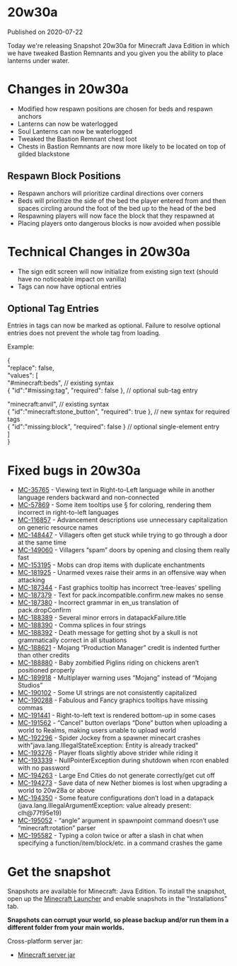 # 20w30a
Published on 2020-07-22

Today we're releasing Snapshot 20w30a for Minecraft Java Edition in which we
have tweaked Bastion Remnants and you given you the ability to place lanterns
under water.

# Changes in 20w30a

  * Modified how respawn positions are chosen for beds and respawn anchors
  * Lanterns can now be waterlogged
  * Soul Lanterns can now be waterlogged
  * Tweaked the Bastion Remnant chest loot
  * Chests in Bastion Remnants are now more likely to be located on top of gilded blackstone

## Respawn Block Positions

  * Respawn anchors will prioritize cardinal directions over corners
  * Beds will prioritize the side of the bed the player entered from and then spaces circling around the foot of the bed up to the head of the bed
  * Respawning players will now face the block that they respawned at
  * Placing players onto dangerous blocks is now avoided when possible

# Technical Changes in 20w30a

  * The sign edit screen will now initialize from existing sign text (should have no noticeable impact on vanilla)
  * Tags can now have optional entries

## Optional Tag Entries

Entries in tags can now be marked as optional. Failure to resolve optional
entries does not prevent the whole tag from loading.

Example:

{  
"replace": false,  
"values": [  
"#minecraft:beds", // existing syntax  
{ "id":"#missing:tag", "required": false }, // optional sub-tag entry

"minecraft:anvil", // existing syntax  
{ "id":"minecraft:stone_button", "required": true }, // new syntax for
required tags  
{ "id":"missing:block", "required": false } // optional single-element entry  
]  
}

# Fixed bugs in 20w30a

  * [MC-35765](https://bugs.mojang.com/browse/MC-35765) \- Viewing text in Right-to-Left language while in another language renders backward and non-connected
  * [MC-57869](https://bugs.mojang.com/browse/MC-57869) \- Some item tooltips use § for coloring, rendering them incorrect in right-to-left languages
  * [MC-116857](https://bugs.mojang.com/browse/MC-116857) \- Advancement descriptions use unnecessary capitalization on generic resource names
  * [MC-148447](https://bugs.mojang.com/browse/MC-148447) \- Villagers often get stuck while trying to go through a door at the same time
  * [MC-149060](https://bugs.mojang.com/browse/MC-149060) \- Villagers “spam” doors by opening and closing them really fast
  * [MC-153195](https://bugs.mojang.com/browse/MC-153195) \- Mobs can drop items with duplicate enchantments
  * [MC-181925](https://bugs.mojang.com/browse/MC-181925) \- Unarmed vexes raise their arms in an offensive way when attacking
  * [MC-187344](https://bugs.mojang.com/browse/MC-187344) \- Fast graphics tooltip has incorrect ‘tree-leaves’ spelling
  * [MC-187379](https://bugs.mojang.com/browse/MC-187379) \- Text for pack.incompatible.confirm.new makes no sense
  * [MC-187380](https://bugs.mojang.com/browse/MC-187380) \- Incorrect grammar in en_us translation of pack.dropConfirm
  * [MC-188389](https://bugs.mojang.com/browse/MC-188389) \- Several minor errors in datapackFailure.title
  * [MC-188390](https://bugs.mojang.com/browse/MC-188390) \- Comma splices in four strings
  * [MC-188392](https://bugs.mojang.com/browse/MC-188392) \- Death message for getting shot by a skull is not grammatically correct in all situations
  * [MC-188621](https://bugs.mojang.com/browse/MC-188621) \- Mojang “Production Manager” credit is indented further than other credits
  * [MC-188880](https://bugs.mojang.com/browse/MC-188880) \- Baby zombified Piglins riding on chickens aren’t positioned properly
  * [MC-189918](https://bugs.mojang.com/browse/MC-189918) \- Multiplayer warning uses “Mojang” instead of “Mojang Studios”
  * [MC-190102](https://bugs.mojang.com/browse/MC-190102) \- Some UI strings are not consistently capitalized
  * [MC-190288](https://bugs.mojang.com/browse/MC-190288) \- Fabulous and Fancy graphics tooltips have missing commas
  * [MC-191441](https://bugs.mojang.com/browse/MC-191441) \- Right-to-left text is rendered bottom-up in some cases
  * [MC-191562](https://bugs.mojang.com/browse/MC-191562) \- “Cancel” button overlaps “Done” button when uploading a world to Realms, making users unable to upload world
  * [MC-192296](https://bugs.mojang.com/browse/MC-192296) \- Spider Jockey from a spawner minecart crashes with"java.lang.IllegalStateException: Entity is already tracked"
  * [MC-193276](https://bugs.mojang.com/browse/MC-193276) \- Player floats slightly above strider while riding it
  * [MC-193339](https://bugs.mojang.com/browse/MC-193339) \- NullPointerException during shutdown when rcon enabled with no password
  * [MC-194263](https://bugs.mojang.com/browse/MC-194263) \- Large End Cities do not generate correctly/get cut off
  * [MC-194273](https://bugs.mojang.com/browse/MC-194273) \- Save data of new Nether biomes is lost when upgrading a world to 20w28a or above
  * [MC-194350](https://bugs.mojang.com/browse/MC-194350) \- Some feature configurations don’t load in a datapack (java.lang.IllegalArgumentException: value already present: clh@77f95e19)
  * [MC-195052](https://bugs.mojang.com/browse/MC-195052) \- “angle” argument in spawnpoint command doesn’t use “minecraft:rotation” parser
  * [MC-195582](https://bugs.mojang.com/browse/MC-195582) \- Typing a colon twice or after a slash in chat when specifying a function/item/block/etc. in a command crashes the game

# Get the snapshot

Snapshots are available for Minecraft: Java Edition. To install the snapshot,
open up the [Minecraft Launcher](https://www.minecraft.net/download.html) and
enable snapshots in the "Installations" tab.

**Snapshots can corrupt your world, so please backup and/or run them in a
different folder from your main worlds.**

Cross-platform server jar:

  * [Minecraft server jar](https://launcher.mojang.com/v1/objects/db5da41d9c5f6c0d839661269d70f5b8c1ff7d0a/server.jar)


